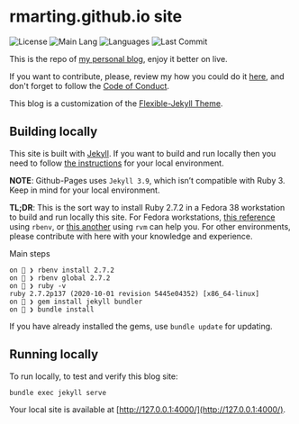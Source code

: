 # rmarting.github.io site

![License](https://img.shields.io/github/license/rmarting/rmarting.github.io?style=plastic)
![Main Lang](https://img.shields.io/github/languages/top/rmarting/rmarting.github.io)
![Languages](https://img.shields.io/github/languages/count/rmarting/rmarting.github.io)
![Last Commit](https://img.shields.io/github/last-commit/rmarting/rmarting.github.io)

This is the repo of [my personal blog](https://blog.jromanmartin.io), enjoy it better on live.

If you want to contribute, please, review my how you could do it [here](./CONTRIBUTING.md), and
don't forget to follow the [Code of Conduct](./CODE_OF_CONDUCT.md).

This blog is a customization of the [Flexible-Jekyll Theme](https://github.com/artemsheludko/flexible-jekyll).

## Building locally

This site is built with [Jekyll](https://jekyllrb.com). If you want to build and run
locally then you need to follow [the instructions](https://jekyllrb.com/docs/installation/) for
your local environment.

**NOTE**: Github-Pages uses `Jekyll 3.9`, which isn’t compatible with Ruby 3. Keep in mind for your
local environment.

**TL;DR**: This is the sort way to install Ruby 2.7.2 in a Fedora 38 workstation to build and run
locally this site. For Fedora workstations, [this reference](https://developer.fedoraproject.org/tech/languages/ruby/ruby-installation.html)
using `rbenv`, or [this another](https://tecadmin.net/install-ruby-on-fedora/) using `rvm` can help you.
For other environments, please contribute with here with your knowledge and experience.

Main steps

```shell
on 🎩 ❯ rbenv install 2.7.2
on 🎩 ❯ rbenv global 2.7.2
on 🎩 ❯ ruby -v
ruby 2.7.2p137 (2020-10-01 revision 5445e04352) [x86_64-linux]
on 🎩 ❯ gem install jekyll bundler
on 🎩 ❯ bundle install
```

If you have already installed the gems, use `bundle update` for updating.

## Running locally

To run locally, to test and verify this blog site:

```shell
bundle exec jekyll serve
```

Your local site is available at [http://127.0.0.1:4000/](http://127.0.0.1:4000/).
